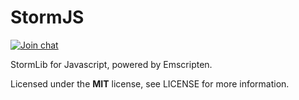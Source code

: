 # StormJS

[![Join chat](https://img.shields.io/badge/gitter-join_chat-blue.svg?style=flat)](https://gitter.im/wowserhq/wowser)

StormLib for Javascript, powered by Emscripten.

Licensed under the **MIT** license, see LICENSE for more information.
